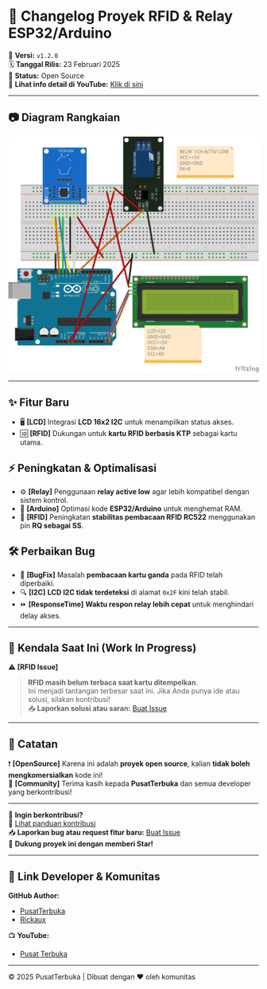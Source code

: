 # 🚀 Changelog Proyek RFID & Relay ESP32/Arduino  

📅 **Versi:** `v1.2.0`  
🗓 **Tanggal Rilis:** 23 Februari 2025  
📂 **Status:** Open Source  
🔎 **Lihat info detail di YouTube:** [Klik di sini](https://youtu.be/rxW7EtRJ5wc?si=GjvPGsx8PfAvg6UB)  

---

## 📷 Diagram Rangkaian  
![Project Keyless Wiring Diagram](https://raw.githubusercontent.com/rickaux/project-keyless-kunci/refs/heads/devlopment/project%20keyless%20wiring%20diagram%20fritzing_bb.jpg)  

---

## ✨ Fitur Baru  
- 🖥 **[LCD]** Integrasi **LCD 16x2 I2C** untuk menampilkan status akses.  
- 🆔 **[RFID]** Dukungan untuk **kartu RFID berbasis KTP** sebagai kartu utama.  

## ⚡ Peningkatan & Optimalisasi  
- ⚙️ **[Relay]** Penggunaan **relay active low** agar lebih kompatibel dengan sistem kontrol.  
- 💾 **[Arduino]** Optimasi kode **ESP32/Arduino** untuk menghemat RAM.  
- 🔄 **[RFID]** Peningkatan **stabilitas pembacaan RFID RC522** menggunakan pin **RQ sebagai SS**.  

## 🛠 Perbaikan Bug  
- 🐛 **[BugFix]** Masalah **pembacaan kartu ganda** pada RFID telah diperbaiki.  
- 🔍 **[I2C]** **LCD I2C tidak terdeteksi** di alamat `0x2F` kini telah stabil.  
- ⏩ **[ResponseTime]** **Waktu respon relay lebih cepat** untuk menghindari delay akses.  

---

## 🚧 Kendala Saat Ini (Work In Progress)  
⚠️ **[RFID Issue]**  
> **RFID masih belum terbaca saat kartu ditempelkan**.  
> Ini menjadi tantangan terbesar saat ini. Jika Anda punya ide atau solusi, silakan kontribusi!  
> 📥 **Laporkan solusi atau saran:** [Buat Issue](https://github.com/rickaux4/repository/issues)  

---

## 📜 Catatan  
❗ **[OpenSource]** Karena ini adalah **proyek open source**, kalian **tidak boleh mengkomersialkan** kode ini!  
💙 **[Community]** Terima kasih kepada **PusatTerbuka** dan semua developer yang berkontribusi!  

---

📌 **Ingin berkontribusi?**  
🔗 [Lihat panduan kontribusi](./CONTRIBUTING.md)  
📥 **Laporkan bug atau request fitur baru:** [Buat Issue](https://github.com/rickaux4/repository/issues)  
🌟 **Dukung proyek ini dengan memberi Star!**  

---

## 🔗 Link Developer & Komunitas  
**GitHub Author:**  
- [PusatTerbuka](https://github.com/PusatTerbuka)  
- [Rickaux](https://github.com/rickaux)  

📺 **YouTube:**  
- [Pusat Terbuka](http://youtube.com/@Pusat_Terbuka)  

---

© 2025 PusatTerbuka | Dibuat dengan ❤️ oleh komunitas  
